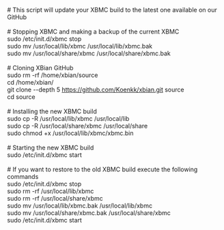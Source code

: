 \# This script will update your XBMC build to the latest one available on our GitHub<br />
<br />
\# Stopping XBMC and making a backup of the current XBMC<br />
sudo /etc/init.d/xbmc stop<br />
sudo mv /usr/local/lib/xbmc /usr/local/lib/xbmc.bak<br />
sudo mv /usr/local/share/xbmc /usr/local/share/xbmc.bak<br />
<br />
\# Cloning XBian GitHub<br />
sudo rm -rf /home/xbian/source<br />
cd /home/xbian/<br />
git clone --depth 5 https://github.com/Koenkk/xbian.git source<br />
cd source<br />
<br />
\# Installing the new XBMC build<br />
sudo cp -R /usr/local/lib/xbmc /usr/local/lib<br />
sudo cp -R /usr/local/share/xbmc /usr/local/share<br />
sudo chmod +x /usr/local/lib/xbmc/xbmc.bin<br />
<br />
\# Starting the new XBMC build<br />
sudo /etc/init.d/xbmc start<br />
<br />
\# If you want to restore to the old XBMC build execute the following commands<br />
sudo /etc/init.d/xbmc stop<br />
sudo rm -rf /usr/local/lib/xbmc<br />
sudo rm -rf /usr/local/share/xbmc<br />
sudo mv /usr/local/lib/xbmc.bak /usr/local/lib/xbmc<br />
sudo mv /usr/local/share/xbmc.bak /usr/local/share/xbmc<br />
sudo /etc/init.d/xbmc start<br />